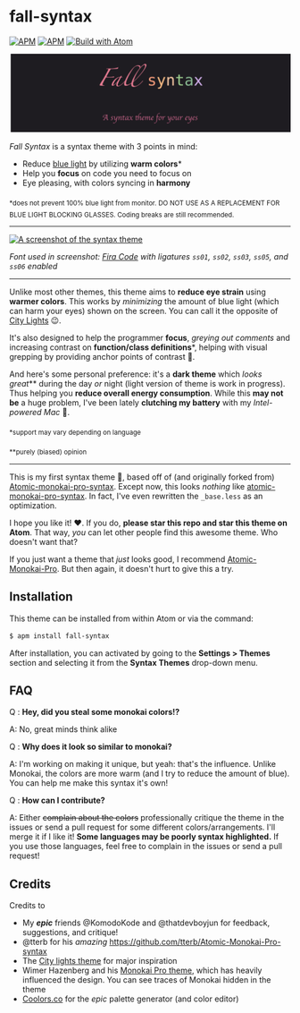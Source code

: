 # fall-syntax
[![APM](https://img.shields.io/apm/dm/fall-syntax)](https://atom.io/themes/fall-syntax) [![APM](https://img.shields.io/apm/l/fall-syntax)](https://atom.io/themes/fall-syntax) [![Build with Atom](https://img.shields.io/badge/Built%20with-Atom-brightgreen?logo=atom)](https://atom.io/)

![Banner](./banner.png)

*Fall Syntax* is a syntax theme with 3 points in mind:

 - Reduce [blue light](https://www.verywellhealth.com/blue-light-exposure-3421985) by utilizing **warm colors**\*
 - Help you **focus** on code you need to focus on
 - Eye pleasing, with colors syncing in **harmony**


<sub>*does not prevent 100% blue light from monitor. DO NOT USE AS A REPLACEMENT FOR BLUE LIGHT BLOCKING GLASSES. Coding breaks are still recommended.</sub>

---

[![A screenshot of the syntax theme](https://raw.githubusercontent.com/ThatXliner/fall-syntax/master/screenshot.png)](https://github.com/ThatXliner/fall-syntax/blob/master/screenshot.png)

*Font used in screenshot: [Fira Code](https://github.com/tonsky/FiraCode) with ligatures `ss01`, `ss02`, `ss03`, `ss05`, and `ss06` enabled*

---

Unlike most other themes, this theme aims to **reduce eye strain** using **warmer colors**. This works by *minimizing* the amount of blue light (which can harm your eyes) shown on the screen. You can call it the opposite of [City Lights][2] 😉.

It's also designed to help the programmer **focus**, *greying out comments* and increasing contrast on **function/class definitions**\*, helping with visual grepping by providing anchor points of contrast 👀.

And here's some personal preference: it's a **dark theme** which *looks great*\*\* during the day *or* night (light version of theme is work in progress). Thus helping you **reduce overall energy consumption**. While this **may not be** a huge problem, I've been lately **clutching my battery** with my *Intel-powered Mac* 😬.

<sub>*support may vary depending on language</sub>

<sub>**purely (biased) opinion</sub>

---

This is my first syntax theme 🎉, based off of (and originally forked from) [Atomic-monokai-pro-syntax][1]. Except now, this looks *nothing* like [atomic-monokai-pro-syntax][1]. In fact, I've even rewritten the `_base.less` as an optimization.

I hope you like it! ❤️. If you do, **please star this repo and star this theme on Atom**. That way, *you* can let other people find this awesome theme. Who doesn't want that?

If you just want a theme that *just* looks good, I recommend [Atomic-Monokai-Pro](https://github.com/tterb/Atomic-Monokai-Pro-syntax). But then again, it doesn't hurt to give this a try.

## Installation

This theme can be installed from within Atom or via the command:
```sh
$ apm install fall-syntax
```
After installation, you can activated by going to the **Settings > Themes** section and selecting it from the **Syntax Themes** drop-down menu.

## FAQ

Q : **Hey, did you steal some monokai colors!?**

A: No, great minds think alike

Q : **Why does it look so similar to monokai?**

A: I'm working on making it unique, but yeah: that's the influence. Unlike Monokai, the colors are more warm (and I try to reduce the amount of blue). You can help me make this syntax it's own!

Q : **How can I contribute?**

A: Either ~~complain about the colors~~ professionally critique the theme in the issues or send a pull request for some different colors/arrangements. I'll merge it if I like it! **Some languages may be poorly syntax highlighted.** If you use those languages, feel free to complain in the issues or send a pull request!

## Credits

Credits to

 - My ***epic*** friends @KomodoKode and @thatdevboyjun for feedback, suggestions, and critique!
 - @tterb for his *amazing* https://github.com/tterb/Atomic-Monokai-Pro-syntax
 - The [City lights theme][2] for major inspiration
 - Wimer Hazenberg and his [Monokai Pro theme](https://monokai.pro/), which has heavily influenced the design. You can see traces of Monokai hidden in the theme
 - [Coolors.co](https://coolors.co/) for the *epic* palette generator (and color editor)

[1]: https://github.com/tterb/Atomic-Monokai-Pro-syntax
[2]: http://citylights.xyz/
